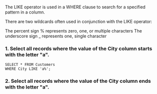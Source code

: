 The LIKE operator is used in a WHERE clause to search for a specified pattern in a column.

There are two wildcards often used in conjunction with the LIKE operator:

 The percent sign % represents zero, one, or multiple characters
 The underscore sign _ represents one, single character

### 1. Select all records where the value of the City column starts with the letter "a".
```
SELECT * FROM Customers
WHERE City LIKE 'a%';
```
### 2. Select all records where the value of the City column ends with the letter "a".

